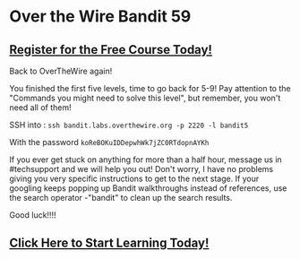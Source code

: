 # Over the Wire Bandit 59
##  [Register for the Free Course Today!](https://roppers.thinkific.com/courses/computing-fundamentals)
Back to OverTheWire again! 

You finished the first five levels, time to go back for 5-9!  Pay attention to the "Commands you might need to solve this level", but remember, you won't need all of them!

SSH into : ```ssh bandit.labs.overthewire.org -p 2220 -l bandit5```

With the password ```koReBOKuIDDepwhWk7jZC0RTdopnAYKh```

If you ever get stuck on anything for more than a half hour, message us in #techsupport and we will help you out! Don't worry, I have no problems giving you very specific instructions to get to the next stage. If your googling keeps popping up Bandit walkthroughs instead of references, use the search operator -"bandit" to clean up the search results.

Good luck!!!! 

##  [Click Here to Start Learning Today!](https://roppers.thinkific.com/courses/computing-fundamentals)
